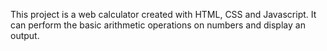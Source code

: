 This project is a web calculator created with HTML, CSS and Javascript. It can perform the basic arithmetic operations on numbers and display an output.
